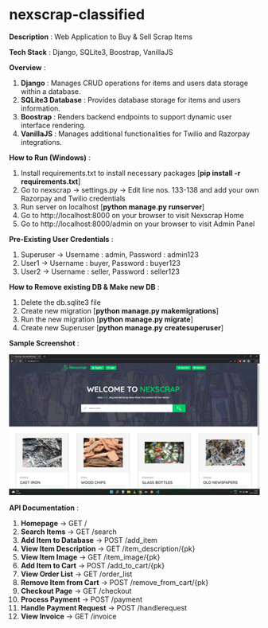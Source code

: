 # nexscrap-classified

**Description** : Web Application to Buy & Sell Scrap Items

**Tech Stack** : Django, SQLite3, Boostrap, VanillaJS

**Overview** :

1. **Django** : Manages CRUD operations for items and users data storage within a database.
2. **SQLite3 Database** : Provides database storage for items and users information.
3. **Boostrap** : Renders backend endpoints to support dynamic user interface rendering.
4. **VanillaJS** : Manages additional functionalities for Twilio and Razorpay integrations.

**How to Run (Windows)** :

1. Install requirements.txt to install necessary packages [**pip install -r requirements.txt**]
2. Go to nexscrap -> settings.py -> Edit line nos. 133-138 and add your own Razorpay and Twilio credentials
3. Run server on localhost [**python manage.py runserver**]
4. Go to http://localhost:8000 on your browser to visit Nexscrap Home
5. Go to http://localhost:8000/admin on your browser to visit Admin Panel

**Pre-Existing User Credentials** :

1. Superuser -> Username : admin, Password : admin123
2. User1 -> Username : buyer, Password : buyer123
3. User2 -> Username : seller, Password : seller123

**How to Remove existing DB & Make new DB** : 

1. Delete the db.sqlite3 file
2. Create new migration [**python manage.py makemigrations**]
3. Run the new migration [**python manage.py migrate**]
5. Create new Superuser [**python manage.py createsuperuser**]

**Sample Screenshot** :

![](screenshot.png)

**API Documentation** :

1. **Homepage** -> GET /
2. **Search Items** -> GET /search
3. **Add Item to Database** -> POST /add_item
4. **View Item Description** -> GET /item_description/{pk}
5. **View Item Image** -> GET /item_image/{pk}
6. **Add Item to Cart** -> POST /add_to_cart/{pk}
7. **View Order List** -> GET /order_list
8. **Remove Item from Cart** -> POST /remove_from_cart/{pk}
9. **Checkout Page** -> GET /checkout
10. **Process Payment** -> POST /payment
11. **Handle Payment Request** -> POST /handlerequest
12. **View Invoice** -> GET /invoice
